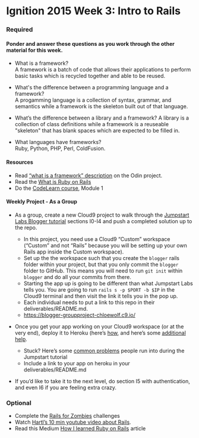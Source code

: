 # Ignition 2015 Week 3: Intro to Rails
### Required
#### Ponder and answer these questions as you work through the other material for this week.
- What is a framework?  
  A framework is a batch of code that allows their applications to perform basic tasks which is recycled together and able to be reused.  

- What's the difference between a programming language and a framework?  
A progamming language is a collection of syntax, grammar, and semantics while a framework is the skeleton built out of that language.  

- What’s the difference between a library and a framework?
A library is a collection of class definitions while a framework is a reuseable "skeleton" that has blank spaces which are expected to be filled in.  

- What languages have frameworks?  
Ruby, Python, PHP, Perl, ColdFusion.  

#### Resources
- Read [“what is a framework” description](http://www.google.com/url?q=http%3A%2F%2Fwww.theodinproject.com%2Fweb-development-101%2Fintroduction-to-frameworks&sa=D&sntz=1&usg=AFQjCNHVhJ11ysP5eoUpwh7t-A7kzNPjrg) on the Odin project.
- Read the [What is Ruby on Rails](http://www.google.com/url?q=http%3A%2F%2Frailsapps.github.io%2Fwhat-is-ruby-rails.html&sa=D&sntz=1&usg=AFQjCNFN998pBASQXWFuYiDiXn5zYlGJJg)
- Do the [CodeLearn course](http://www.google.com/url?q=http%3A%2F%2Fwww.codelearn.org%2Fruby-on-rails-tutorial&sa=D&sntz=1&usg=AFQjCNGqp-Pl4Qk3anl1eTwqiFKPRJWTjg), Module 1

#### Weekly Project - As a Group
- As a group, create a new Cloud9 project to walk through the [Jumpstart Labs Blogger tutorial](http://tutorials.jumpstartlab.com/projects/blogger.html) sections I0-I4 and push a completed solution up to the repo. 
  - In this project, you need use a Cloud9 “Custom” workspace (“Custom” and not “Rails” because you will be setting up your own Rails app inside the Custom workspace). 
  - Set up the the workspace such that you create the `blogger` rails folder within your project, but that you only commit the `blogger` folder to GitHub.  This means you will need to run `git init` within `blogger` and do all your commits from there.
  - Starting the app up is going to be different than what Jumpstart Labs tells you.  You are going to run `rails s -p $PORT -b $IP` in the Cloud9 terminal and then visit the link it tells you in the pop up.
  - Each individual needs to put a link to this repo in their deliverables/README.md.  
  - https://blogger-groupproject-chloewolf.c9.io/  
  
- Once you get your app working on your Cloud9 workspace (or at the very end), deploy it to Heroku (here’s [how](http://installfest.railsbridge.org/installfest/deploy_a_rails_app), and here’s some [additional help](http://www.theodinproject.com/ruby-on-rails/deployment). 
  - Stuck? Here’s some [common problems](https://gist.github.com/burtlo/4970471) people run into during the Jumpstart tutorial
  - Include a link to your app on heroku in your deliverables/README.md
- If you’d like to take it to the next level, do section I5 with authentication, and even I6 if you are feeling extra crazy. 

### Optional
- Complete the [Rails for Zombies](http://railsforzombies.org/) challenges
- Watch [Hartl’s 10 min youtube video about Rails](https://www.youtube.com/watch?v=b_DJdmvBStE). 
- Read this Medium [How I learned Ruby on Rails](https://medium.com/how-i-learned-ruby-rails/e08c94e2a51e) article
